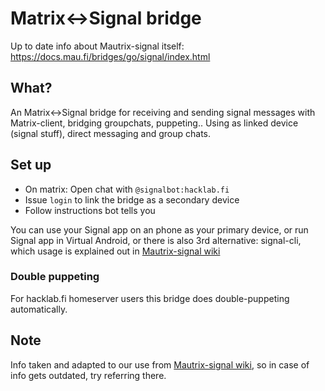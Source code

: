 # Matrix<->Signal bridge

Up to date info about Mautrix-signal itself: <https://docs.mau.fi/bridges/go/signal/index.html>

## What?

An Matrix<->Signal bridge for receiving and sending signal messages with Matrix-client, bridging groupchats, puppeting.. Using as linked device (signal stuff), direct messaging and group chats.

## Set up

- On matrix: Open chat with `@signalbot:hacklab.fi`
- Issue `login` to link the bridge as a secondary device
- Follow instructions bot tells you

You can use your Signal app on an phone as your primary device, or run Signal app in Virtual Android, or there is also 3rd alternative: signal-cli, which usage is explained out in [Mautrix-signal wiki](https://docs.mau.fi/bridges/go/signal/authentication.html)

### Double puppeting

For hacklab.fi homeserver users this bridge does double-puppeting automatically.

## Note

Info taken and adapted to our use from [Mautrix-signal wiki](https://docs.mau.fi/bridges/go/signal/index.html), so in case of info gets outdated, try referring there.
